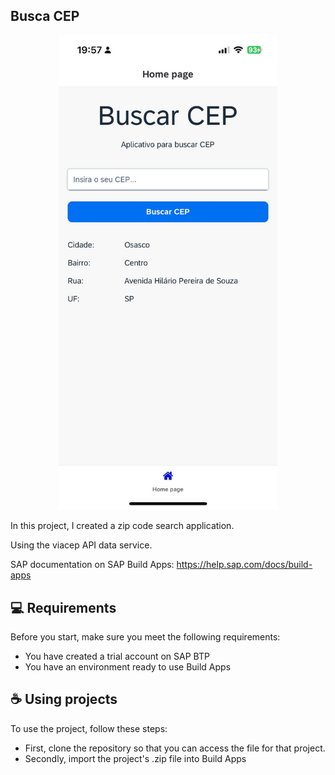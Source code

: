 ## Busca CEP
<div align="center">
  <img src="./assets/image.jpg" width="350px"/>
</div>

In this project, I created a zip code search application.

Using the viacep API data service.

SAP documentation on SAP Build Apps:
https://help.sap.com/docs/build-apps

## 💻 Requirements

Before you start, make sure you meet the following requirements:

- You have created a trial account on SAP BTP
- You have an environment ready to use Build Apps

## ☕ Using projects

To use the project, follow these steps:

- First, clone the repository so that you can access the file for that project.
- Secondly, import the project's .zip file into Build Apps